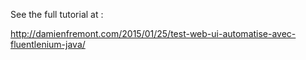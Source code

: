 See the full tutorial at :

http://damienfremont.com/2015/01/25/test-web-ui-automatise-avec-fluentlenium-java/
